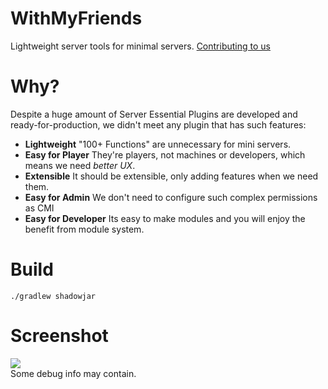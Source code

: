 # WithMyFriends

Lightweight server tools for minimal servers. [Contributing to us](./CONTRIBUTING.md)

# Why?

Despite a huge amount of Server Essential Plugins are developed and ready-for-production, we didn't meet any plugin that
has such features:

- **Lightweight** "100+ Functions" are unnecessary for mini servers.
- **Easy for Player** They're players, not machines or developers, which means we need *better UX*.
- **Extensible** It should be extensible, only adding features when we need them.
- **Easy for Admin** We don't need to configure such complex permissions as CMI
- **Easy for Developer** Its easy to make modules and you will enjoy the benefit from module system.

# Build

```
./gradlew shadowjar
```

# Screenshot

![](https://upload.cc/i1/2021/10/16/m0B4LZ.png)  
Some debug info may contain.


